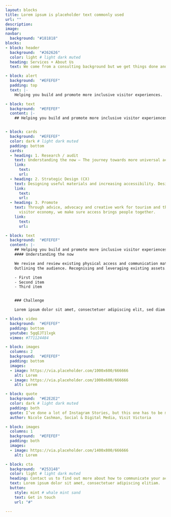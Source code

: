 ```yaml
---
layout: blocks
title: Lorem ipsum is placeholder text commonly used
url: ""
description:
image:
navbar:
  background: "#181818"
blocks:
- block: header
  background:  "#262626"
  color: light # light dark muted
  heading: Services + About Us
  text: We come from a consulting background but we get things done and we deliver world-class communications.

- block: alert
  background:  "#EFEFEF"
  padding: top
  text: |-
    Helping you build and promote more inclusive visitor experiences.

- block: text
  background:  "#EFEFEF"
  content: |-
    ## Helping you build and promote more inclusive visitor experiences.


- block: cards
  background:  "#EFEFEF"
  color: dark # light dark muted
  padding: bottom
  cards:
  - heading: 1. Research / audit
    text: Understanding the now – The journey towards more universal accessibility in tourism means better societal inclusion and increased revenue for operators.
    link:
      text:
      url:
  - heading: 2. Strategic Design (CX)
    text: Designing useful materials and increasing accessibility. Design + build materials to bring visitors and increase loyalty. Train and mentor staff in best practice inclusion.
    link:
      text:
      url:
  - heading: 3. Promote
    text: Through advice, advocacy and creative work for tourism and the
      visitor economy, we make sure access brings people together.
    link:
      text:
      url:

- block: text
  background:  "#EFEFEF"
  content: |-
    ## Helping you build and promote more inclusive visitor experiences.
    #### Understanding the now

    We revise and review existing physical access and communication materials.
    Outlining the audience. Recognising and leveraging existing assets.

    - First item
    - Second item
    - Third item


    ### Challenge

    Lorem ipsum dolor sit amet, consectetuer adipiscing elit, sed diam nonummy nibh euismod tincidunt ut laoreet dolore magna aliquam erat volutpat. Ut wisi enim ad minim veniam, quis nostrud exerci tation ullamcorper suscipit lobortis nisl ut aliquip ex ea commodo consequat. Duis autem vel eum iriure dolor in.

- block: video
  background:  "#EFEFEF"
  padding: bottom
  youtube: 5gqEJT1lxgk
  vimeo: #771124484

- block: images
  columns: 2
  background:  "#EFEFEF"
  padding: bottom
  images:
  - image: https://via.placeholder.com/1000x600/666666
    alt: Lorem
  - image: https://via.placeholder.com/1000x600/666666
    alt: Lorem

- block: quote
  background:  "#E2E2E2"
  color: dark # light dark muted
  padding: both
  quote: I’ve done a lot of Instagram Stories, but this one has to be my favourite ...and if you’re interested in accessible tourism content creation, Ryan Smith is your guy
  author: Nicole Cashman, Social & Digital Media, Visit Victoria

- block: images
  columns: 1
  background:  "#EFEFEF"
  padding: both
  images:
  - image: https://via.placeholder.com/1400x800/666666
    alt: Lorem

- block: cta
  background:  "#253148"
  color: light # light dark muted
  heading: Contact us to find out more about how to communicate your access
  text: Lorem ipsum dolor sit amet, consectetuer adipiscing elitiam.
  button:
    style: mint # whale mint sand
    text: Get in touch
    url: "#"

---
```

